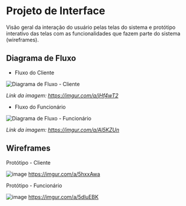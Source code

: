 
# Projeto de Interface

Visão geral da interação do usuário pelas telas do sistema e protótipo interativo das telas com as funcionalidades que fazem parte do sistema (wireframes).

## Diagrama de Fluxo

- Fluxo do Cliente
 
![Diagrama de Fluxo - Cliente](https://github.com/ICEI-PUCMinas-PSG-SI-TI/icei-pucminas-psg-ads-ti-tiam-2024-1-nordus/assets/116588995/2adaffb4-6e9f-48e8-bede-586d0457200b)

*Link da imagem: https://imgur.com/a/jHf4wT2*

- Fluxo do Funcionário
 
![Diagrama de Fluxo - Funcionário](https://github.com/ICEI-PUCMinas-PSG-SI-TI/icei-pucminas-psg-ads-ti-tiam-2024-1-nordus/assets/116588995/09911c63-4d63-452f-895b-e8d530166268)

*Link da imagem: https://imgur.com/a/Al5KZUn*
## Wireframes

Protótipo - Cliente

![image](https://github.com/ICEI-PUCMinas-PSG-SI-TI/icei-pucminas-psg-ads-ti-tiam-2024-1-nordus/assets/116588995/d6862a36-30d0-41e9-9cae-afca91efdeaa)
https://imgur.com/a/5hxxAwa

Protótipo - Funcionário

![image](https://github.com/ICEI-PUCMinas-PSG-SI-TI/icei-pucminas-psg-ads-ti-tiam-2024-1-nordus/assets/116588995/db647a1f-7a56-4ffa-91f8-99b1ff4f8842)
https://imgur.com/a/5dluEBK
